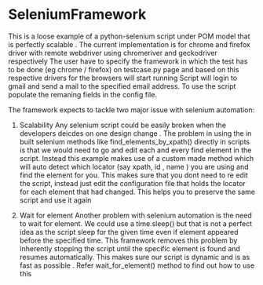 # SeleniumFramework
This is a loose example of a python-selenium script under POM model that is perfectly scalable . 
The current implementation is for chrome and firefox driver with remote webdriver using chromeriver and geckodriver respectively
The user have to specify the framework in which the test has to be done (eg chrome / firefox) on testcase.py page and based on this respective drivers for the browsers will start running
Script will login to gmail and send a mail to the specified email address. To use the script populate the remaning fields in the config file.



The framework expects to tackle two major issue with selenium automation: 
1. Scalability 
    Any selenium script could be easily broken when the developers deicdes on one design change . The problem in using the in built selenium methods like find_elements_by_xpath() directly in scripts is that we would need to go and edit each and every find element in the script. Instead this example makes use of a custom made method which will auto detect which locator (say xpath, id , name ) you are  using and find the element for you. This makes sure that you dont need to re edit the script, instead just edit the configuration file that holds the locator for each element that had changed. This helps you to preserve the same script and use it again 
    
2. Wait for element
  Another problem with selenium automation is the need to wait for element. We could use a time.sleep() but that is not a perfect idea as the script sleep for the given time even if element appeared before the specified time. This framework removes this problem by inherently  stopping the script until the specific element is found and resumes automatically. This makes sure our script is dynamic and is as fast as possible . Refer wait_for_element() method to find out how to use this


